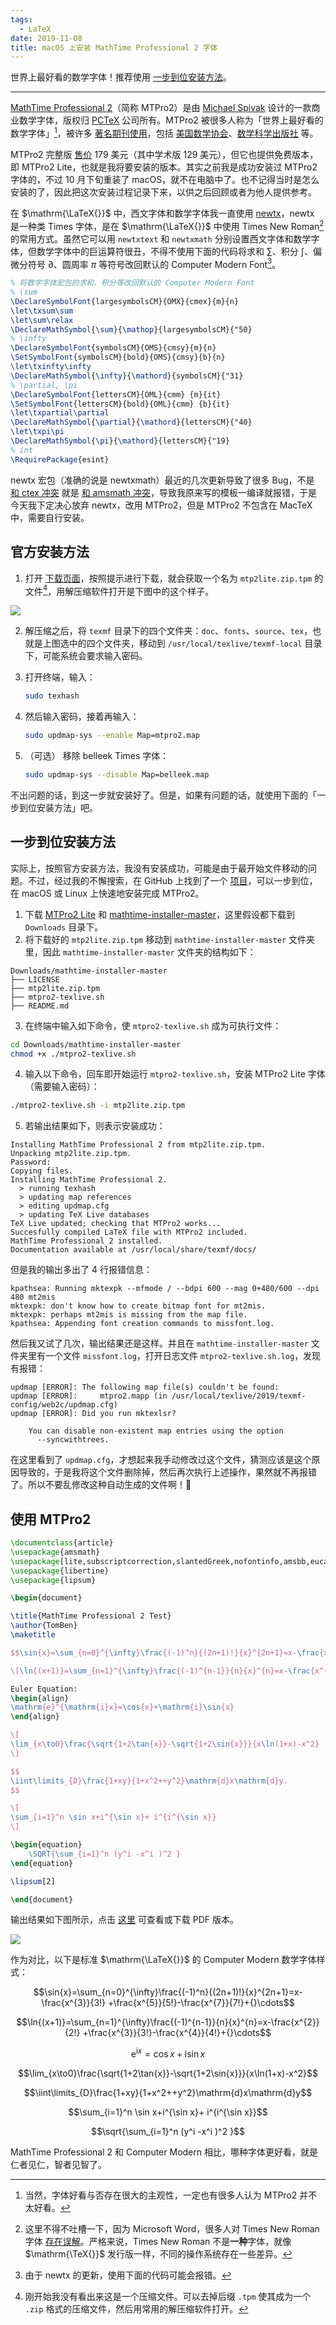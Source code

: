 ```yaml
---
tags:
  - LaTeX
date: 2019-11-08
title: macOS 上安装 MathTime Professional 2 字体
---
```


世界上最好看的数学字体！推荐使用 [一步到位安装方法](#一步到位安装方法)。

<!-- more -->

------

[MathTime Professional 2](https://www.pctex.com/mtpro2.html)（简称 MTPro2）是由 [Michael Spivak](https://en.wikipedia.org/wiki/Michael_Spivak) 设计的一款商业数学字体，版权归 [PCTeX](https://www.pctex.com) 公司所有。MTPro2 被很多人称为「世界上最好看的数学字体」[^1]，被许多 [著名期刊使用](https://www.pctex.com/MTProUsers.html)，包括 [美国数学协会](https://maa.org)、[数学科学出版社](https://msp.org) 等。

[^1]: 当然，字体好看与否存在很大的主观性，一定也有很多人认为 MTPro2 并不太好看。

MTPro2 完整版 [售价](https://www.pctex.com/mtpro2.html#Pricing) 179 美元（其中学术版 129 美元），但它也提供免费版本，即 MTPro2 Lite，也就是我将要安装的版本。其实之前我是成功安装过 MTPro2 字体的，不过 10 月下旬重装了 macOS，就不在电脑中了。也不记得当时是怎么安装的了，因此把这次安装过程记录下来，以供之后回顾或者为他人提供参考。

在 $\mathrm{\LaTeX{}}$ 中，西文字体和数学字体我一直使用 [newtx](https://ctan.org/pkg/newtx)，newtx 是一种类 Times 字体，是在 $\mathrm{\LaTeX{}}$ 中使用 Times New Roman[^2] 的常用方式。虽然它可以用 `newtxtext` 和 `newtxmath` 分别设置西文字体和数学字体，但数学字体中的巨运算符很丑，不得不使用下面的代码将求和 $\displaystyle \sum$、积分 $\displaystyle \int$、偏微分符号 $\partial$、圆周率 $\pi$ 等符号改回默认的 Computer Modern Font[^a]。

[^2]: 这里不得不吐槽一下，因为 Microsoft Word，很多人对 Times New Roman 字体 [存在误解](https://liam.page/2017/01/10/Times-New-Roman-and-LaTeX/)。严格来说，Times New Roman 不是**一种**字体，就像 $\mathrm{\TeX{}}$ 发行版一样，不同的操作系统存在一些差异。

[^a]: 由于 newtx 的更新，使用下面的代码可能会报错。

```latex
% 将数学字体宏包的求和、积分等改回默认的 Computer Modern Font
% \sum
\DeclareSymbolFont{largesymbolsCM}{OMX}{cmex}{m}{n}
\let\txsum\sum
\let\sum\relax
\DeclareMathSymbol{\sum}{\mathop}{largesymbolsCM}{"50}
% \infty
\DeclareSymbolFont{symbolsCM}{OMS}{cmsy}{m}{n}
\SetSymbolFont{symbolsCM}{bold}{OMS}{cmsy}{b}{n}
\let\txinfty\infty
\DeclareMathSymbol{\infty}{\mathord}{symbolsCM}{"31}
% \partial, \pi
\DeclareSymbolFont{lettersCM}{OML}{cmm} {m}{it}
\SetSymbolFont{lettersCM}{bold}{OML}{cmm} {b}{it}
\let\txpartial\partial
\DeclareMathSymbol{\partial}{\mathord}{lettersCM}{"40}
\let\txpi\pi
\DeclareMathSymbol{\pi}{\mathord}{lettersCM}{"19}
% int
\RequirePackage{esint}
```

newtx 宏包（准确的说是 newtxmath）最近的几次更新导致了很多 Bug，不是 [和 ctex 冲突](https://github.com/CTeX-org/ctex-kit/issues/454) 就是 [和 amsmath 冲突](https://github.com/xueruini/thuthesis/pull/434#issuecomment-539456257)，导致我原来写的模板一编译就报错，于是今天我下定决心放弃 newtx，改用 MTPro2，但是 MTPro2 不包含在 MacTeX 中，需要自行安装。

## 官方安装方法

1. 打开 [下载页面](http://www2.pctex.com/downloads.php?product=MTP2L)，按照提示进行下载，就会获取一个名为 `mtp2lite.zip.tpm` 的文件[^b]，用解压缩软件打开是下图中的这个样子。

[^b]: 刚开始我没有看出来这是一个压缩文件。可以去掉后缀 `.tpm` 使其成为一个 `.zip` 格式的压缩文件，然后用常用的解压缩软件打开。

![](https://cdn.jsdelivr.net/gh/TomBener/image-hosting/images/mtp2lite-zip.png)

2. 解压缩之后，将 `texmf` 目录下的四个文件夹：`doc`、`fonts`、`source`、`tex`，也就是上图选中的四个文件夹，移动到 `/usr/local/texlive/texmf-local` 目录下，可能系统会要求输入密码。

3. 打开终端，输入：

   ```sh
   sudo texhash
   ```

4. 然后输入密码，接着再输入：

   ```sh
   sudo updmap-sys --enable Map=mtpro2.map
   ```

5. （可选） 移除 belleek Times 字体：

   ```sh
   sudo updmap-sys --disable Map=belleek.map
   ```

不出问题的话，到这一步就安装好了。但是，如果有问题的话，就使用下面的「一步到位安装方法」吧。

## 一步到位安装方法

实际上，按照官方安装方法，我没有安装成功，可能是由于最开始文件移动的问题。不过，经过我的不懈搜索，在 GitHub 上找到了一个 [项目](https://github.com/jamespfennell/mathtime-installer)，可以一步到位，在 macOS 或 Linux 上快速地安装完成 MTPro2。

1. 下载 [MTPro2 Lite](http://www2.pctex.com/downloads.php?product=MTP2L) 和 [mathtime-installer-master](https://github.com/jamespfennell/mathtime-installer/archive/master.zip)，这里假设都下载到 `Downloads` 目录下。
2. 将下载好的 `mtp2lite.zip.tpm` 移动到 `mathtime-installer-master` 文件夹里，因此 `mathtime-installer-master` 文件夹的结构如下：

```
Downloads/mathtime-installer-master
├── LICENSE
├── mtp2lite.zip.tpm
├── mtpro2-texlive.sh
├── README.md
```

3. 在终端中输入如下命令，使 `mtpro2-texlive.sh` 成为可执行文件：

```sh
cd Downloads/mathtime-installer-master
chmod +x ./mtpro2-texlive.sh
```

4. 输入以下命令，回车即开始运行 `mtpro2-texlive.sh`，安装 MTPro2 Lite 字体（需要输入密码）：

```sh
./mtpro2-texlive.sh -i mtp2lite.zip.tpm
```

5. 若输出结果如下，则表示安装成功：

```
Installing MathTime Professional 2 from mtp2lite.zip.tpm.
Unpacking mtp2lite.zip.tpm.
Password:
Copying files.
Installing MathTime Professional 2.
  > running texhash
  > updating map references
  > editing updmap.cfg
  > updating TeX Live databases
TeX Live updated; checking that MTPro2 works...
Succesfully compiled LaTeX file with MTPro2 included.
MathTime Professional 2 installed.
Documentation available at /usr/local/share/texmf/docs/
```

但是我的输出多出了 4 行报错信息：

```
kpathsea: Running mktexpk --mfmode / --bdpi 600 --mag 0+480/600 --dpi 480 mt2mis
mktexpk: don't know how to create bitmap font for mt2mis.
mktexpk: perhaps mt2mis is missing from the map file.
kpathsea: Appending font creation commands to missfont.log.
```

然后我又试了几次，输出结果还是这样。并且在 `mathtime-installer-master` 文件夹里有一个文件 `missfont.log`，打开日志文件 `mtpro2-texlive.sh.log`，发现有报错：

```{2}
updmap [ERROR]: The following map file(s) couldn't be found:
updmap [ERROR]: 	mtpro2.mapp (in /usr/local/texlive/2019/texmf-config/web2c/updmap.cfg)
updmap [ERROR]: Did you run mktexlsr?

	You can disable non-existent map entries using the option
	  --syncwithtrees.
```

在这里看到了 `updmap.cfg`，才想起来我手动修改过这个文件，猜测应该是这个原因导致的，于是我将这个文件删除掉，然后再次执行上述操作，果然就不再报错了。所以不要乱修改这种自动生成的文件啊！🌚

## 使用 MTPro2

```latex
\documentclass{article}
\usepackage{amsmath}
\usepackage[lite,subscriptcorrection,slantedGreek,nofontinfo,amsbb,eucal]{mtpro2}
\usepackage{libertine}
\usepackage{lipsum}

\begin{document}

\title{MathTime Professional 2 Test}
\author{TomBen}
\maketitle

$$\sin{x}=\sum_{n=0}^{\infty}\frac{(-1)^n}{(2n+1)!}{x}^{2n+1}=x-\frac{x^{3}}{3!} +\frac{x^{5}}{5!}-\frac{x^{7}}{7!}+{}\cdots$$

\[\ln{(x+1)}=\sum_{n=1}^{\infty}\frac{(-1)^{n-1}}{n}{x}^{n}=x-\frac{x^{2}}{2!} +\frac{x^{3}}{3!}-\frac{x^{4}}{4!}+{}\cdots\]

Euler Equation:
\begin{align}
\mathrm{e}^{\mathrm{i}x}=\cos{x}+\mathrm{i}\sin{x}
\end{align}

\[
\lim_{x\to0}\frac{\sqrt{1+2\tan{x}}-\sqrt{1+2\sin{x}}}{x\ln(1+x)-x^2}
\]

$$
\iint\limits_{D}\frac{1+xy}{1+x^2++y^2}\mathrm{d}x\mathrm{d}y.
$$

\[
\sum_{i=1}^n \sin x+i^{\sin x}+ i^{i^{\sin x}}
\]

\begin{equation}
    \SQRT{\sum_{i=1}^n (y^i -x^i )^2 }
\end{equation}

\lipsum[2]

\end{document}
```

输出结果如下图所示，点击 [这里](https://tomben.me/files/pdf/mtpro2-test/mtpro2-test.pdf) 可查看或下载 PDF 版本。

![](https://cdn.jsdelivr.net/gh/TomBener/image-hosting/images/mtpro2-test.png)


作为对比，以下是标准 $\mathrm{\LaTeX{}}$ 的 Computer Modern 数学字体样式：


$$\sin{x}=\sum_{n=0}^{\infty}\frac{(-1)^n}{(2n+1)!}{x}^{2n+1}=x-\frac{x^{3}}{3!} +\frac{x^{5}}{5!}-\frac{x^{7}}{7!}+{}\cdots$$

$$\ln{(x+1)}=\sum_{n=1}^{\infty}\frac{(-1)^{n-1}}{n}{x}^{n}=x-\frac{x^{2}}{2!} +\frac{x^{3}}{3!}-\frac{x^{4}}{4!}+{}\cdots$$

$$\mathrm{e}^{\mathrm{i}x}=\cos{x}+\mathrm{i}\sin{x}$$

$$\lim_{x\to0}\frac{\sqrt{1+2\tan{x}}-\sqrt{1+2\sin{x}}}{x\ln(1+x)-x^2}$$

$$\iint\limits_{D}\frac{1+xy}{1+x^2++y^2}\mathrm{d}x\mathrm{d}y$$

$$\sum_{i=1}^n \sin x+i^{\sin x}+ i^{i^{\sin x}}$$

$$\sqrt{\sum_{i=1}^n (y^i -x^i )^2 }$$

MathTime Professional 2 和 Computer Modern 相比，哪种字体更好看，就是仁者见仁，智者见智了。

